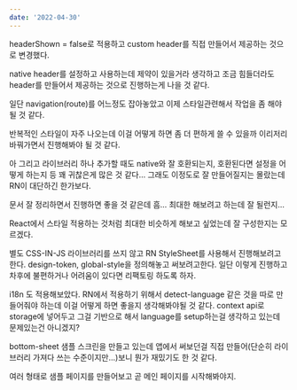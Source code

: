 ```yaml
---
date: '2022-04-30'
---
```


headerShown = false로 적용하고 custom header를 직접 만들어서 제공하는 것으로 변경했다.

native header를 설정하고 사용하는데 제약이 있을거라 생각하고 조금 힘들더라도 header를 만들어서 제공하는 것으로 진행하는게 나을 것 같다.

일단 navigation(route)를 어느정도 잡아놓았고 이제 스타일관련해서 작업을 좀 해야될 것 같다.

반복적인 스타일이 자주 나오는데 이걸 어떻게 하면 좀 더 편하게 쓸 수 있을까 이리저리 바꿔가면서 진행해봐야 될 것 같다.

아 그리고 라이브러리 하나 추가할 때도 native와 잘 호환되는지, 호환된다면 설정을 어떻게 하는지 등 꽤 귀찮은게 많은 것 같다... 그래도 이정도로 잘 만들어질지는 몰랐는데 RN이 대단하긴 한가보다.

문서 잘 정리하면서 진행하면 좋을 것 같은데 흠... 최대한 해보려고 하는데 잘 될런지...

React에서 스타일 적용하는 것처럼 최대한 비슷하게 해보고 싶었는데 잘 구성한지는 모르겠다.

별도 CSS-IN-JS 라이브러리를 쓰지 않고 RN StyleSheet를 사용해서 진행해보려고 한다.
design-token, global-style을 정의해놓고 써보려고한다.
일단 이렇게 진행하고 차후에 불편하거나 어려움이 있다면 리팩토링 하도록 하자.

i18n 도 적용해보았다.
RN에서 적용하기 위해서 detect-language 같은 것을 따로 만들어줘야 하는데 이걸 어떻게 하면 좋을지 생각해봐야될 것 같다. context api로 storage에 넣어두고 그걸 기반으로 해서 language를 setup하는걸 생각하고 있는데 문제있는건 아니겠지?

bottom-sheet 샘플 스크린을 만들고 있는데 앱에서 써보던걸 직접 만들어(단순히 라이브러리 가져다 쓰는 수준이지만...)보니 뭔가 재밌기도 한 것 같다.

여러 형태로 샘플 페이지를 만들어보고 곧 메인 페이지를 시작해봐야지.
